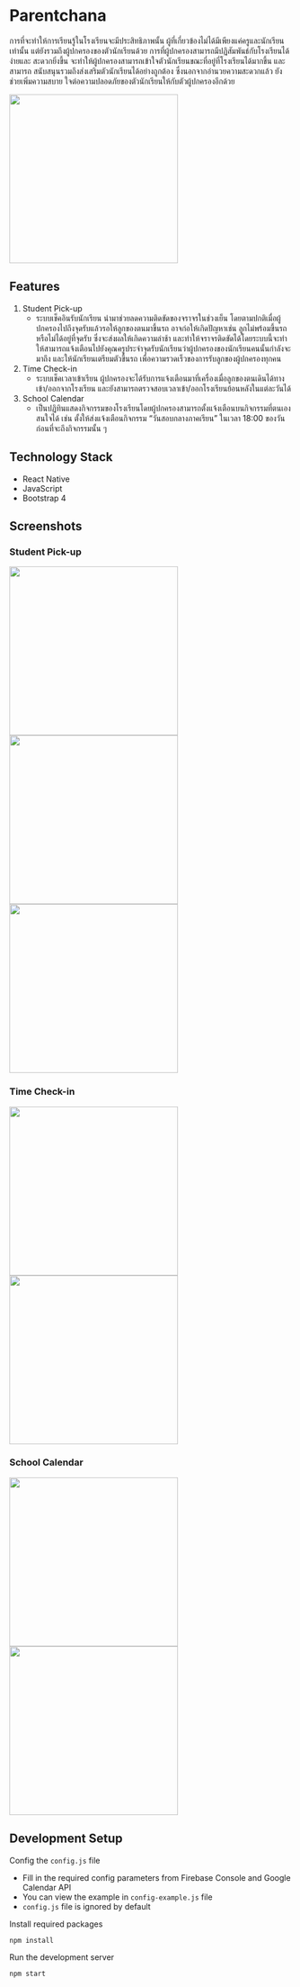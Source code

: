 # Parentchana

การที่จะทําให้การเรียนรู้ในโรงเรียนจะมีประสิทธิภาพนั้น ผู้ที่เกี่ยวข้องไม่ได้มีเพียงแค่ครูและนักเรียน
เท่านั้น แต่ยังรวมถึงผู้ปกครองของตัวนักเรียนด้วย การที่ผู้ปกครองสามารถมีปฏิสัมพันธ์กับโรงเรียนได้ง่ายและ
สะดวกยิ่งขึ้น จะทําให้ผู้ปกครองสามารถเข้าใจตัวนักเรียนขณะที่อยู่ที่โรงเรียนได้มากขึ้น และสามารถ
สนับสนุนรวมถึงส่งเสริมตัวนักเรียนได้อย่างถูกต้อง ซึ่งนอกจากอํานวยความสะดวกแล้ว ยังช่วยเพิ่มความสบาย
ใจต่อความปลอดภัยของตัวนักเรียนให้กับตัวผู้ปกครองอีกด้วย

<img width="300" src="/capture/01_Main_Menu.png">

## Features

1. Student Pick-up
   - ระบบเช็คอินรับนักเรียน นํามาช่วยลดความติดขัดของจราจรในช่วงเย็น โดยตามปกติเมื่อผู้ปกครองไปถึงจุดรับแล้วรอให้ลูกของตนมาขึ้นรถ อาจก่อให้เกิดปัญหาเช่น ลูกไม่พร้อมขึ้นรถ หรือไม่ได้อยู่ที่จุดรับ ซึ่งจะส่งผลให้เกิดความล่าช้า และทําให้จราจรติดขัดได้โดยระบบนี้จะทําให้สามารถแจ้งเตือนไปยังคุณครูประจําจุดรับนักเรียนว่าผู้ปกครองของนักเรียนคนนั้นกําลังจะมาถึง และให้นักเรียนเตรียมตัวขึ้นรถ เพื่อความรวดเร็วของการรับลูกของผู้ปกครองทุกคน
2. Time Check-in
   - ระบบเช็คเวลาเข้าเรียน ผู้ปกครองจะได้รับการแจ้งเตือนมาที่เครื่องเมื่อลูกของตนเดินได้ทางเข้า/ออกจากโรงเรียน และยังสามารถตรวจสอบเวลาเข้า/ออกโรงเรียนย้อนหลังในแต่ละวันได้
3. School Calendar
   - เป็นปฏิทินแสดงกิจกรรมของโรงเรียนโดยผู้ปกครองสามารถตั้งแจ้งเตือนบนกิจกรรมที่ตนเองสนใจได้ เช่น ตั้งให้ส่งแจ้งเตือนกิจกรรม “วันสอบกลางภาคเรียน” ในเวลา 18:00 ของวันก่อนที่จะถึงกิจกรรมนั้น ๆ

## Technology Stack
  - React Native
  - JavaScript
  - Bootstrap 4

## Screenshots

### Student Pick-up

<img width="300" align="left" src="/capture/pickup/01_Scan.png">
<img width="300" align="left" src="/capture/pickup/02_Success.png">
<img width="300" src="/capture/pickup/03_TeacherList.png">

### Time Check-in

<img width="300" align="left" src="/capture/checkin/01_Select.png">
<img width="300" src="/capture/checkin/02_CheckIn_Selected.png">

### School Calendar

<img width="300" align="left" src="/capture/calendar/01_Calendar_Agenda.png">
<img width="300" src="/capture/calendar/02_EventList.png">

## Development Setup

Config the `config.js` file

- Fill in the required config parameters from Firebase Console and Google Calendar API
- You can view the example in `config-example.js` file
- `config.js` file is ignored by default

Install required packages

```
npm install
```

Run the development server

```
npm start
```
